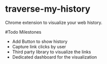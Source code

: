 # traverse-my-history
Chrome extension to visualize your web history.


#Todo Milestones

* Add Button to show history
* Capture link clicks by user
* Third party library to visualize the links
* Dedicated dashboard for the visualization
